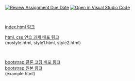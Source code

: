 [![Review Assignment Due Date](https://classroom.github.com/assets/deadline-readme-button-22041afd0340ce965d47ae6ef1cefeee28c7c493a6346c4f15d667ab976d596c.svg)](https://classroom.github.com/a/i6LrUyDP)
[![Open in Visual Studio Code](https://classroom.github.com/assets/open-in-vscode-2e0aaae1b6195c2367325f4f02e2d04e9abb55f0b24a779b69b11b9e10269abc.svg)](https://classroom.github.com/online_ide?assignment_repo_id=15636748&assignment_repo_type=AssignmentRepo)

</br>

<a href="https://osshw1.netlify.app">index.html 링크</a>


<a href="https://osshw1.netlify.app/nostyle.html">html, css 연습 과제 배포 링크</a>
</br>
(nostyle.html, style1.html, style2.html)

</br>

<a href="https://osshw1.netlify.app/example">bootstrap 클론 코딩 배포 링크</a>
</br>
<a href="https://getbootstrap.com/docs/5.3/examples/jumbotron/">bootstrap 원본 링크</a>
</br>
(example.html)

